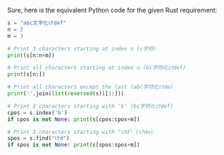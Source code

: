 Sure, here is the equivalent Python code for the given Rust requirement:

```python
s = "abc文字化けdef"
n = 2
m = 3

# Print 3 characters starting at index n (c字符)
print(s[n:n+m])

# Print all characters starting at index n (bc字符化けdef)
print(s[n:])

# Print all characters except the last (abc字符化けde)
print(''.join(list(reversed(s))[1:]))

# Print 3 characters starting with 'b' (bc字符化けdef)
cpos = s.index('b')
if cpos is not None: print(s[cpos:cpos+m])

# Print 3 characters starting with "けd" (けde)
spos = s.find("けd")
if spos is not None: print(s[spos:spos+m])
```
